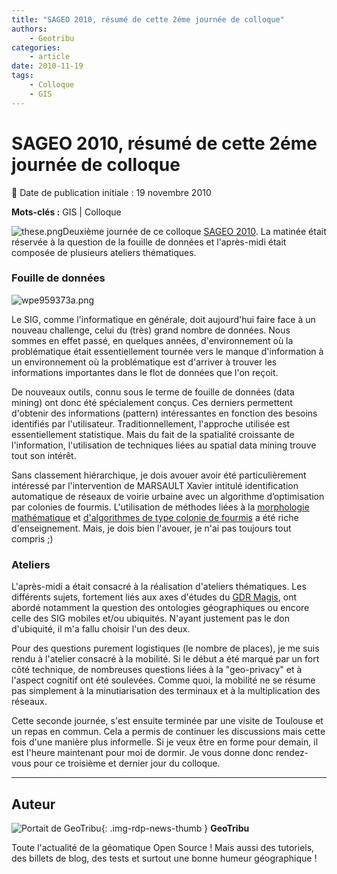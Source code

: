 ```yaml
---
title: "SAGEO 2010, résumé de cette 2éme journée de colloque"
authors:
    - Geotribu
categories:
    - article
date: 2010-11-19
tags:
    - Colloque
    - GIS
---
```


# SAGEO 2010, résumé de cette 2éme journée de colloque

:calendar: Date de publication initiale : 19 novembre 2010

**Mots-clés :** GIS | Colloque

![these.png](https://cdn.geotribu.fr/img/logos-icones/divers/these.png)Deuxième journée de ce colloque [SAGEO 2010](http://sageo10.univ-toulouse.fr/). La matinée était réservée à la question de la fouille de données et l'après-midi était composée de plusieurs ateliers thématiques.

### Fouille de données

![wpe959373a.png](https://cdn.geotribu.fr/img/Blog/divers/wpe959373a.png)

Le SIG, comme l'informatique en générale, doit aujourd'hui faire face à un nouveau challenge, celui du (très) grand nombre de données. Nous sommes en effet passé, en quelques années, d'environnement où la problématique était essentiellement tournée vers le manque d'information à un environnement où la problématique est d'arriver à trouver les informations importantes dans le flot de données que l'on reçoit.

De nouveaux outils, connu sous le terme de fouille de données (data mining) ont donc été spécialement conçus. Ces derniers permettent d'obtenir des informations (pattern) intéressantes en fonction des besoins identifiés par l'utilisateur. Traditionnellement, l'approche utilisée est essentiellement statistique. Mais du fait de la spatialité croissante de l'information, l'utilisation de techniques liées au spatial data mining trouve tout son intérêt.

Sans classement hiérarchique, je dois avouer avoir été particulièrement intéressé par l'intervention de MARSAULT Xavier intitulé identification automatique de réseaux de voirie urbaine avec un algorithme d’optimisation par colonies de fourmis. L'utilisation de méthodes liées à la [morphologie mathématique](https://fr.wikipedia.org/wiki/Morphologie_math%C3%A9matique) et [d'algorithmes de type colonie de fourmis](https://fr.wikipedia.org/wiki/Algorithme_de_colonies_de_fourmis) a été riche d'enseignement. Mais, je dois bien l'avouer, je n'ai pas toujours tout compris ;)

### Ateliers

L'après-midi a était consacré à la réalisation d'ateliers thématiques. Les différents sujets, fortement liés aux axes d'études du [GDR Magis](http://magis.ecole-navale.fr/), ont abordé notamment la question des ontologies géographiques ou encore celle des SIG mobiles et/ou ubiquités. N'ayant justement pas le don d'ubiquité, il m'a fallu choisir l'un des deux.

Pour des questions purement logistiques (le nombre de places), je me suis rendu à l'atelier consacré à la mobilité. Si le début a été marqué par un fort côté technique, de nombreuses questions liées à la "geo-privacy" et à l'aspect cognitif ont été soulevées. Comme quoi, la mobilité ne se résume pas simplement à la minutiarisation des terminaux et à la multiplication des réseaux.

Cette seconde journée, s'est ensuite terminée par une visite de Toulouse et un repas en commun. Cela a permis de continuer les discussions mais cette fois d'une manière plus informelle. Si je veux être en forme pour demain, il est l'heure maintenant pour moi de dormir. Je vous donne donc rendez-vous pour ce troisième et dernier jour du colloque.

----

## Auteur

![Portait de GeoTribu](https://cdn.geotribu.fr/img/internal/charte/geotribu_logo_64x64.png){: .img-rdp-news-thumb }
**GeoTribu**

Toute l'actualité de la géomatique Open Source ! Mais aussi des tutoriels, des billets de blog, des tests et surtout une bonne humeur géographique !
